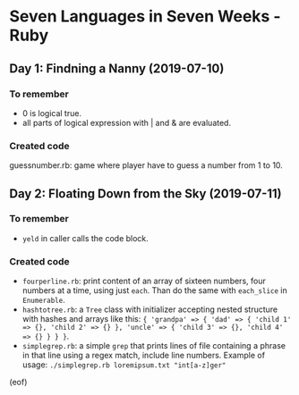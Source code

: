 # Seven Languages in Seven Weeks - Ruby

## Day 1: Findning a Nanny (2019-07-10)

### To remember

- 0 is logical true.
- all parts of logical expression with | and & are evaluated.

### Created code

guessnumber.rb: game where player have to guess a number from 1 to 10.

## Day 2: Floating Down from the Sky (2019-07-11)

### To remember

- `yeld` in caller calls the code block.

### Created code

- `fourperline.rb`: print content of an array of sixteen numbers,
four numbers at a time, using just `each`. Than do the same with
`each_slice` in `Enumerable`.
- `hashtotree.rb`: a `Tree` class with initializer accepting
nested structure with hashes and arrays like this: `{ 'grandpa' =>
{ 'dad' => { 'child 1' => {}, 'child 2' => {} }, 'uncle' =>
{ 'child 3' => {}, 'child 4' => {} } } }`.
- `simplegrep.rb`: a simple `grep` that prints lines of file containing
a phrase in that line using a regex match, include line numbers.
Example of usage: `./simplegrep.rb loremipsum.txt "int[a-z]ger"`

(eof)
